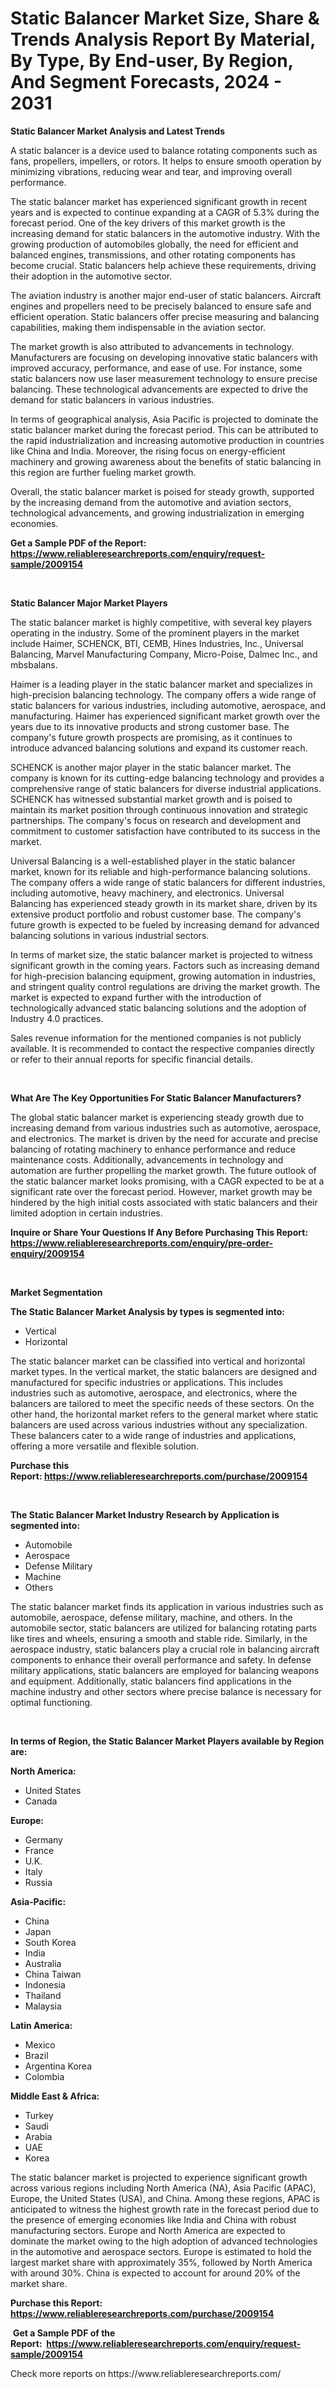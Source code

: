 <p><h1>Static Balancer Market Size, Share & Trends Analysis Report By Material, By Type, By End-user, By Region, And Segment Forecasts, 2024 - 2031</h1></p><p><strong>Static Balancer Market Analysis and Latest Trends</strong></p>
<p><p>A static balancer is a device used to balance rotating components such as fans, propellers, impellers, or rotors. It helps to ensure smooth operation by minimizing vibrations, reducing wear and tear, and improving overall performance.</p><p>The static balancer market has experienced significant growth in recent years and is expected to continue expanding at a CAGR of 5.3% during the forecast period. One of the key drivers of this market growth is the increasing demand for static balancers in the automotive industry. With the growing production of automobiles globally, the need for efficient and balanced engines, transmissions, and other rotating components has become crucial. Static balancers help achieve these requirements, driving their adoption in the automotive sector.</p><p>The aviation industry is another major end-user of static balancers. Aircraft engines and propellers need to be precisely balanced to ensure safe and efficient operation. Static balancers offer precise measuring and balancing capabilities, making them indispensable in the aviation sector.</p><p>The market growth is also attributed to advancements in technology. Manufacturers are focusing on developing innovative static balancers with improved accuracy, performance, and ease of use. For instance, some static balancers now use laser measurement technology to ensure precise balancing. These technological advancements are expected to drive the demand for static balancers in various industries.</p><p>In terms of geographical analysis, Asia Pacific is projected to dominate the static balancer market during the forecast period. This can be attributed to the rapid industrialization and increasing automotive production in countries like China and India. Moreover, the rising focus on energy-efficient machinery and growing awareness about the benefits of static balancing in this region are further fueling market growth.</p><p>Overall, the static balancer market is poised for steady growth, supported by the increasing demand from the automotive and aviation sectors, technological advancements, and growing industrialization in emerging economies.</p></p>
<p><strong>Get a Sample PDF of the Report:&nbsp; <a href="https://www.reliableresearchreports.com/enquiry/request-sample/2009154">https://www.reliableresearchreports.com/enquiry/request-sample/2009154</a></strong></p>
<p>&nbsp;</p>
<p><strong>Static Balancer Major Market Players</strong></p>
<p><p>The static balancer market is highly competitive, with several key players operating in the industry. Some of the prominent players in the market include Haimer, SCHENCK, BTI, CEMB, Hines Industries, Inc., Universal Balancing, Marvel Manufacturing Company, Micro-Poise, Dalmec Inc., and mbsbalans. </p><p>Haimer is a leading player in the static balancer market and specializes in high-precision balancing technology. The company offers a wide range of static balancers for various industries, including automotive, aerospace, and manufacturing. Haimer has experienced significant market growth over the years due to its innovative products and strong customer base. The company's future growth prospects are promising, as it continues to introduce advanced balancing solutions and expand its customer reach.</p><p>SCHENCK is another major player in the static balancer market. The company is known for its cutting-edge balancing technology and provides a comprehensive range of static balancers for diverse industrial applications. SCHENCK has witnessed substantial market growth and is poised to maintain its market position through continuous innovation and strategic partnerships. The company's focus on research and development and commitment to customer satisfaction have contributed to its success in the market.</p><p>Universal Balancing is a well-established player in the static balancer market, known for its reliable and high-performance balancing solutions. The company offers a wide range of static balancers for different industries, including automotive, heavy machinery, and electronics. Universal Balancing has experienced steady growth in its market share, driven by its extensive product portfolio and robust customer base. The company's future growth is expected to be fueled by increasing demand for advanced balancing solutions in various industrial sectors.</p><p>In terms of market size, the static balancer market is projected to witness significant growth in the coming years. Factors such as increasing demand for high-precision balancing equipment, growing automation in industries, and stringent quality control regulations are driving the market growth. The market is expected to expand further with the introduction of technologically advanced static balancing solutions and the adoption of Industry 4.0 practices.</p><p>Sales revenue information for the mentioned companies is not publicly available. It is recommended to contact the respective companies directly or refer to their annual reports for specific financial details.</p></p>
<p>&nbsp;</p>
<p><strong>What Are The Key Opportunities For Static Balancer Manufacturers?</strong></p>
<p><p>The global static balancer market is experiencing steady growth due to increasing demand from various industries such as automotive, aerospace, and electronics. The market is driven by the need for accurate and precise balancing of rotating machinery to enhance performance and reduce maintenance costs. Additionally, advancements in technology and automation are further propelling the market growth. The future outlook of the static balancer market looks promising, with a CAGR expected to be at a significant rate over the forecast period. However, market growth may be hindered by the high initial costs associated with static balancers and their limited adoption in certain industries.</p></p>
<p><strong>Inquire or Share Your Questions If Any Before Purchasing This Report: <a href="https://www.reliableresearchreports.com/enquiry/pre-order-enquiry/2009154">https://www.reliableresearchreports.com/enquiry/pre-order-enquiry/2009154</a></strong></p>
<p>&nbsp;</p>
<p><strong>Market Segmentation</strong></p>
<p><strong>The Static Balancer Market Analysis by types is segmented into:</strong></p>
<p><ul><li>Vertical</li><li>Horizontal</li></ul></p>
<p><p>The static balancer market can be classified into vertical and horizontal market types. In the vertical market, the static balancers are designed and manufactured for specific industries or applications. This includes industries such as automotive, aerospace, and electronics, where the balancers are tailored to meet the specific needs of these sectors. On the other hand, the horizontal market refers to the general market where static balancers are used across various industries without any specialization. These balancers cater to a wide range of industries and applications, offering a more versatile and flexible solution.</p></p>
<p><strong>Purchase this Report:&nbsp;<a href="https://www.reliableresearchreports.com/purchase/2009154">https://www.reliableresearchreports.com/purchase/2009154</a></strong></p>
<p>&nbsp;</p>
<p><strong>The Static Balancer Market Industry Research by Application is segmented into:</strong></p>
<p><ul><li>Automobile</li><li>Aerospace</li><li>Defense Military</li><li>Machine</li><li>Others</li></ul></p>
<p><p>The static balancer market finds its application in various industries such as automobile, aerospace, defense military, machine, and others. In the automobile sector, static balancers are utilized for balancing rotating parts like tires and wheels, ensuring a smooth and stable ride. Similarly, in the aerospace industry, static balancers play a crucial role in balancing aircraft components to enhance their overall performance and safety. In defense military applications, static balancers are employed for balancing weapons and equipment. Additionally, static balancers find applications in the machine industry and other sectors where precise balance is necessary for optimal functioning.</p></p>
<p>&nbsp;</p>
<p><strong>In terms of Region, the Static Balancer Market Players available by Region are:</strong></p>
<p>
    <p> <strong> North America: </strong>
        <ul>
            <li>United States</li>
            <li>Canada</li>
        </ul>
        </p> 
    <p> <strong> Europe: </strong>
        <ul>
            <li>Germany</li>
            <li>France</li>
            <li>U.K.</li>
            <li>Italy</li>
            <li>Russia</li>
        </ul>
        </p> 
    <p> <strong> Asia-Pacific: </strong>
        <ul>
            <li>China</li>
            <li>Japan</li>
            <li>South Korea</li>
            <li>India</li>
            <li>Australia</li>
            <li>China Taiwan</li>
            <li>Indonesia</li>
            <li>Thailand</li>
            <li>Malaysia</li>
        </ul>
        </p> 
    <p> <strong> Latin America: </strong>
        <ul>
            <li>Mexico</li>
            <li>Brazil</li>
            <li>Argentina Korea</li>
            <li>Colombia</li>
        </ul>
        </p> 
    <p> <strong> Middle East & Africa: </strong>
        <ul>
            <li>Turkey</li>
            <li>Saudi</li>
            <li>Arabia</li>
            <li>UAE</li>
            <li>Korea</li>
        </ul>
    </p>
    </p>
<p><p>The static balancer market is projected to experience significant growth across various regions including North America (NA), Asia Pacific (APAC), Europe, the United States (USA), and China. Among these regions, APAC is anticipated to witness the highest growth rate in the forecast period due to the presence of emerging economies like India and China with robust manufacturing sectors. Europe and North America are expected to dominate the market owing to the high adoption of advanced technologies in the automotive and aerospace sectors. Europe is estimated to hold the largest market share with approximately 35%, followed by North America with around 30%. China is expected to account for around 20% of the market share.</p></p>
<p><strong>Purchase this Report: <a href="https://www.reliableresearchreports.com/purchase/2009154">https://www.reliableresearchreports.com/purchase/2009154</a></strong></p>
<p>&nbsp;<strong>Get a Sample PDF of the Report:&nbsp;&nbsp;<a href="https://www.reliableresearchreports.com/enquiry/request-sample/2009154">https://www.reliableresearchreports.com/enquiry/request-sample/2009154</a></strong></p>
<p><strong></strong></p>
<p>Check more reports on https://www.reliableresearchreports.com/</p>